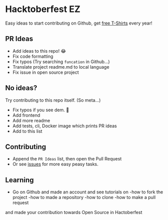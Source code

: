 # Hacktoberfest EZ

Easy ideas to start contributing on Github, get [free T-Shirts](http://hacktoberfest.digitalocean.com/) every year!

## PR Ideas
- Add ideas to this repo! 😂
- Fix code formatting
- Fix typos (Try searching `funcation` in Github...)
- Translate project readme.md to local language
- Fix issue in open source project

## No ideas?
Try contributing to this repo itself. (So meta...)
- Fix typos if you see dem. 👀
- Add frontend
- Add more readme
- Add tests, cli, Docker image which prints PR ideas
- Add to this list

## Contributing
- Append the `PR Ideas` list, then open the Pull Request
- Or see [issues](https://github.com/narze/hacktoberfest_ez/issues) for more easy peasy tasks.
 ## Learning 
 - Go on Github and made an account and see tutorials on 
    -how to fork the project
    -how to made a repository
    -how to clone
    -how to make a pull request
    
 and made your contribution towards Open Source in Hactoberfest   
